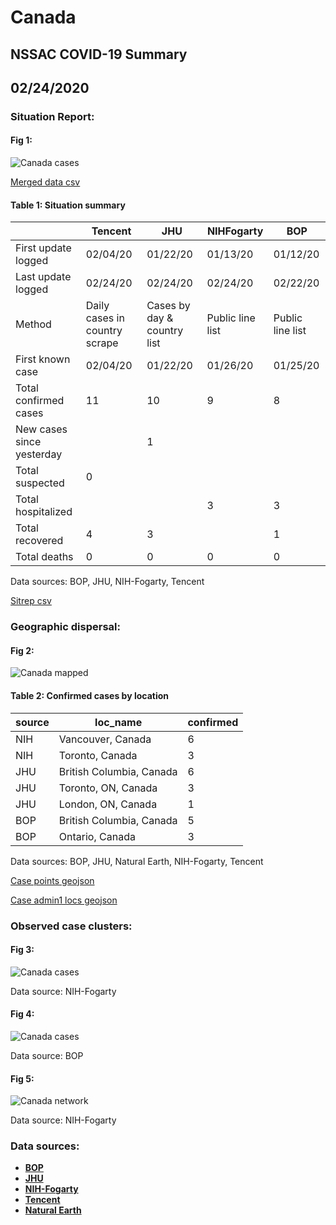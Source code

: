 # Canada
## NSSAC COVID-19 Summary
## 02/24/2020



### Situation Report:
#### Fig 1:
![Canada cases](../merged_histories/Canada_merged_histories.png)

[Merged data csv](https://github.com/SchlittDataSci/SchlittDataSci.github.io/blob/master/data/tables/Canada_merged_daily.csv)

#### Table 1: Situation summary


|                           | Tencent                       | JHU                         | NIHFogarty       | BOP              |
|---------------------------|-------------------------------|-----------------------------|------------------|------------------|
| First update logged       | 02/04/20                      | 01/22/20                    | 01/13/20         | 01/12/20         |
| Last update logged        | 02/24/20                      | 02/24/20                    | 02/24/20         | 02/22/20         |
| Method                    | Daily cases in country scrape | Cases by day & country list | Public line list | Public line list |
| First known case          | 02/04/20                      | 01/22/20                    | 01/26/20         | 01/25/20         |
| Total confirmed cases     | 11                            | 10                          | 9                | 8                |
| New cases since yesterday |                               | 1                           |                  |                  |
| Total suspected           | 0                             |                             |                  |                  |
| Total hospitalized        |                               |                             | 3                | 3                |
| Total recovered           | 4                             | 3                           |                  | 1                |
| Total deaths              | 0                             | 0                           | 0                | 0                |

Data sources: BOP, JHU, NIH-Fogarty, Tencent


[Sitrep csv](https://github.com/SchlittDataSci/SchlittDataSci.github.io/blob/master/data/tables/Canada_sitrep.csv)

### Geographic dispersal:
#### Fig 2:
![Canada mapped](../case_locs/Canada_case_locs.png)

#### Table 2: Confirmed cases by location


| source   | loc_name                 |   confirmed |
|----------|--------------------------|-------------|
| NIH      | Vancouver, Canada        |           6 |
| NIH      | Toronto, Canada          |           3 |
| JHU      | British Columbia, Canada |           6 |
| JHU      | Toronto, ON, Canada      |           3 |
| JHU      | London, ON, Canada       |           1 |
| BOP      | British Columbia, Canada |           5 |
| BOP      | Ontario, Canada          |           3 |

Data sources: BOP, JHU, Natural Earth, NIH-Fogarty, Tencent


[Case points geojson](https://github.com/SchlittDataSci/SchlittDataSci.github.io/blob/master/data/shapes/Canada_case_locs.geojson)

[Case admin1 locs geojson](https://github.com/SchlittDataSci/SchlittDataSci.github.io/blob/master/data/shapes/Canada_admin1_locs.geojson)

### Observed case clusters:
#### Fig 3:
![Canada cases](../cluster_analysis/Canada_imported_cases_NIHFogarty.png)



Data source: NIH-Fogarty


#### Fig 4:
![Canada cases](../cluster_analysis/Canada_imported_cases_BOP.png)



Data source: BOP


#### Fig 5:
![Canada network](../autochthonous_networks/Canada_network.png)



Data source: NIH-Fogarty


### Data sources:
* **[BOP](https://github.com/beoutbreakprepared/nCoV2019)**
* **[JHU](https://github.com/CSSEGISandData/COVID-19)** 
* **[NIH-Fogarty](https://docs.google.com/spreadsheets/d/1jS24DjSPVWa4iuxuD4OAXrE3QeI8c9BC1hSlqr-NMiU/edit#gid=1187587451)** 
* **[Tencent](https://news.qq.com/zt2020/page/feiyan.htm)**
* **[Natural Earth](https://www.naturalearthdata.com/forums/forum/natural-earth-map-data/cultural-vectors/admin-1-states-provinces-and-their-boundaries/)**

<!-- Global site tag (gtag.js) - Google Analytics -->
<script async src="https://www.googletagmanager.com/gtag/js?id=UA-158816269-1"></script>
<script>
  window.dataLayer = window.dataLayer || [];
  function gtag(){dataLayer.push(arguments);}
  gtag('js', new Date());

  gtag('config', 'UA-158816269-1');
</script>